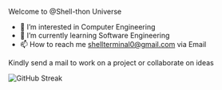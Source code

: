 Welcome to @Shell-thon Universe
- 👀 I’m interested in Computer Engineering
- 🌱 I’m currently learning Software Engineering
- 📫 How to reach me shellterminal0@gmail.com via Email

Kindly send a mail to work on a project or collaborate on ideas



![GitHub Streak](https://github-readme-streak-stats.herokuapp.com?user=Shell-thon&theme=cobalt&date_format=j%20M%5B%20Y%5D&background=000000&border=7536B2&stroke=9243DD&ring=89502D&fire=FF9554&currStreakNum=D280FF&sideNums=BC52FF&currStreakLabel=64EAE2&sideLabels=48A8A2&dates=A42EE5)


<!---
Shell-thon/Shell-thon is a ✨ special ✨ repository because its `README.md` (this file) appears on your GitHub profile.
You can click the Preview link to take a look at your changes.
--->
